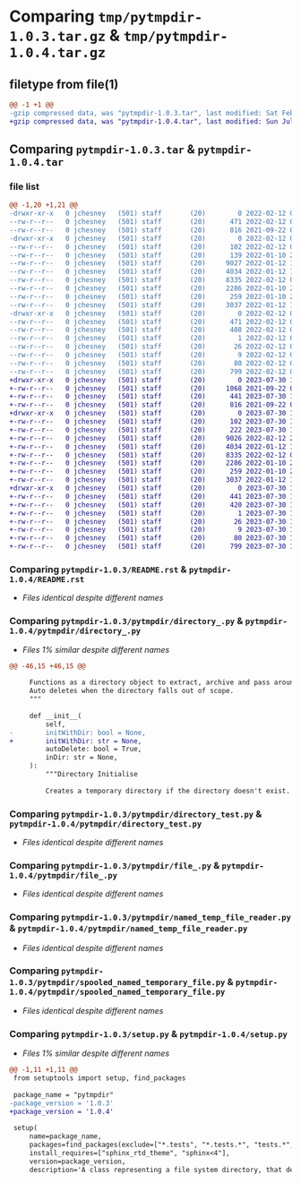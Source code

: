 # Comparing `tmp/pytmpdir-1.0.3.tar.gz` & `tmp/pytmpdir-1.0.4.tar.gz`

## filetype from file(1)

```diff
@@ -1 +1 @@
-gzip compressed data, was "pytmpdir-1.0.3.tar", last modified: Sat Feb 12 08:34:31 2022, max compression
+gzip compressed data, was "pytmpdir-1.0.4.tar", last modified: Sun Jul 30 12:44:37 2023, max compression
```

## Comparing `pytmpdir-1.0.3.tar` & `pytmpdir-1.0.4.tar`

### file list

```diff
@@ -1,20 +1,21 @@
-drwxr-xr-x   0 jchesney   (501) staff       (20)        0 2022-02-12 08:34:31.394041 pytmpdir-1.0.3/
--rw-r--r--   0 jchesney   (501) staff       (20)      471 2022-02-12 08:34:31.394216 pytmpdir-1.0.3/PKG-INFO
--rw-r--r--   0 jchesney   (501) staff       (20)      816 2021-09-22 06:19:18.000000 pytmpdir-1.0.3/README.rst
-drwxr-xr-x   0 jchesney   (501) staff       (20)        0 2022-02-12 08:34:31.386530 pytmpdir-1.0.3/pytmpdir/
--rw-r--r--   0 jchesney   (501) staff       (20)      102 2022-02-12 08:34:25.000000 pytmpdir-1.0.3/pytmpdir/__init__.py
--rw-r--r--   0 jchesney   (501) staff       (20)      139 2022-01-10 23:14:45.000000 pytmpdir-1.0.3/pytmpdir/dir_setting.py
--rw-r--r--   0 jchesney   (501) staff       (20)     9027 2022-01-12 14:13:50.000000 pytmpdir-1.0.3/pytmpdir/directory_.py
--rw-r--r--   0 jchesney   (501) staff       (20)     4034 2022-01-12 14:15:13.000000 pytmpdir-1.0.3/pytmpdir/directory_test.py
--rw-r--r--   0 jchesney   (501) staff       (20)     8335 2022-02-12 08:23:56.000000 pytmpdir-1.0.3/pytmpdir/file_.py
--rw-r--r--   0 jchesney   (501) staff       (20)     2286 2022-01-10 23:27:28.000000 pytmpdir-1.0.3/pytmpdir/named_temp_file_reader.py
--rw-r--r--   0 jchesney   (501) staff       (20)      259 2022-01-10 23:14:45.000000 pytmpdir-1.0.3/pytmpdir/pytmpdir_exception.py
--rw-r--r--   0 jchesney   (501) staff       (20)     3037 2022-01-12 13:04:58.000000 pytmpdir-1.0.3/pytmpdir/spooled_named_temporary_file.py
-drwxr-xr-x   0 jchesney   (501) staff       (20)        0 2022-02-12 08:34:31.393472 pytmpdir-1.0.3/pytmpdir.egg-info/
--rw-r--r--   0 jchesney   (501) staff       (20)      471 2022-02-12 08:34:30.000000 pytmpdir-1.0.3/pytmpdir.egg-info/PKG-INFO
--rw-r--r--   0 jchesney   (501) staff       (20)      408 2022-02-12 08:34:30.000000 pytmpdir-1.0.3/pytmpdir.egg-info/SOURCES.txt
--rw-r--r--   0 jchesney   (501) staff       (20)        1 2022-02-12 08:34:30.000000 pytmpdir-1.0.3/pytmpdir.egg-info/dependency_links.txt
--rw-r--r--   0 jchesney   (501) staff       (20)       26 2022-02-12 08:34:30.000000 pytmpdir-1.0.3/pytmpdir.egg-info/requires.txt
--rw-r--r--   0 jchesney   (501) staff       (20)        9 2022-02-12 08:34:30.000000 pytmpdir-1.0.3/pytmpdir.egg-info/top_level.txt
--rw-r--r--   0 jchesney   (501) staff       (20)       80 2022-02-12 08:34:31.396084 pytmpdir-1.0.3/setup.cfg
--rw-r--r--   0 jchesney   (501) staff       (20)      799 2022-02-12 08:34:25.000000 pytmpdir-1.0.3/setup.py
+drwxr-xr-x   0 jchesney   (501) staff       (20)        0 2023-07-30 12:44:37.460578 pytmpdir-1.0.4/
+-rw-r--r--   0 jchesney   (501) staff       (20)     1068 2021-09-22 06:19:18.000000 pytmpdir-1.0.4/LICENSE.rst
+-rw-r--r--   0 jchesney   (501) staff       (20)      441 2023-07-30 12:44:37.460737 pytmpdir-1.0.4/PKG-INFO
+-rw-r--r--   0 jchesney   (501) staff       (20)      816 2021-09-22 06:19:18.000000 pytmpdir-1.0.4/README.rst
+drwxr-xr-x   0 jchesney   (501) staff       (20)        0 2023-07-30 12:44:37.458723 pytmpdir-1.0.4/pytmpdir/
+-rw-r--r--   0 jchesney   (501) staff       (20)      102 2023-07-30 12:44:34.000000 pytmpdir-1.0.4/pytmpdir/__init__.py
+-rw-r--r--   0 jchesney   (501) staff       (20)      222 2023-07-30 12:38:57.000000 pytmpdir-1.0.4/pytmpdir/dir_setting.py
+-rw-r--r--   0 jchesney   (501) staff       (20)     9026 2022-02-12 23:54:48.000000 pytmpdir-1.0.4/pytmpdir/directory_.py
+-rw-r--r--   0 jchesney   (501) staff       (20)     4034 2022-01-12 14:15:13.000000 pytmpdir-1.0.4/pytmpdir/directory_test.py
+-rw-r--r--   0 jchesney   (501) staff       (20)     8335 2022-02-12 08:23:56.000000 pytmpdir-1.0.4/pytmpdir/file_.py
+-rw-r--r--   0 jchesney   (501) staff       (20)     2286 2022-01-10 23:27:28.000000 pytmpdir-1.0.4/pytmpdir/named_temp_file_reader.py
+-rw-r--r--   0 jchesney   (501) staff       (20)      259 2022-01-10 23:14:45.000000 pytmpdir-1.0.4/pytmpdir/pytmpdir_exception.py
+-rw-r--r--   0 jchesney   (501) staff       (20)     3037 2022-01-12 13:04:58.000000 pytmpdir-1.0.4/pytmpdir/spooled_named_temporary_file.py
+drwxr-xr-x   0 jchesney   (501) staff       (20)        0 2023-07-30 12:44:37.460308 pytmpdir-1.0.4/pytmpdir.egg-info/
+-rw-r--r--   0 jchesney   (501) staff       (20)      441 2023-07-30 12:44:37.000000 pytmpdir-1.0.4/pytmpdir.egg-info/PKG-INFO
+-rw-r--r--   0 jchesney   (501) staff       (20)      420 2023-07-30 12:44:37.000000 pytmpdir-1.0.4/pytmpdir.egg-info/SOURCES.txt
+-rw-r--r--   0 jchesney   (501) staff       (20)        1 2023-07-30 12:44:37.000000 pytmpdir-1.0.4/pytmpdir.egg-info/dependency_links.txt
+-rw-r--r--   0 jchesney   (501) staff       (20)       26 2023-07-30 12:44:37.000000 pytmpdir-1.0.4/pytmpdir.egg-info/requires.txt
+-rw-r--r--   0 jchesney   (501) staff       (20)        9 2023-07-30 12:44:37.000000 pytmpdir-1.0.4/pytmpdir.egg-info/top_level.txt
+-rw-r--r--   0 jchesney   (501) staff       (20)       80 2023-07-30 12:44:37.461374 pytmpdir-1.0.4/setup.cfg
+-rw-r--r--   0 jchesney   (501) staff       (20)      799 2023-07-30 12:44:34.000000 pytmpdir-1.0.4/setup.py
```

### Comparing `pytmpdir-1.0.3/README.rst` & `pytmpdir-1.0.4/README.rst`

 * *Files identical despite different names*

### Comparing `pytmpdir-1.0.3/pytmpdir/directory_.py` & `pytmpdir-1.0.4/pytmpdir/directory_.py`

 * *Files 1% similar despite different names*

```diff
@@ -46,15 +46,15 @@
 
     Functions as a directory object to extract, archive and pass around code.
     Auto deletes when the directory falls out of scope.
     """
 
     def __init__(
         self,
-        initWithDir: bool = None,
+        initWithDir: str = None,
         autoDelete: bool = True,
         inDir: str = None,
     ):
         """Directory Initialise
 
         Creates a temporary directory if the directory doesn't exist.
```

### Comparing `pytmpdir-1.0.3/pytmpdir/directory_test.py` & `pytmpdir-1.0.4/pytmpdir/directory_test.py`

 * *Files identical despite different names*

### Comparing `pytmpdir-1.0.3/pytmpdir/file_.py` & `pytmpdir-1.0.4/pytmpdir/file_.py`

 * *Files identical despite different names*

### Comparing `pytmpdir-1.0.3/pytmpdir/named_temp_file_reader.py` & `pytmpdir-1.0.4/pytmpdir/named_temp_file_reader.py`

 * *Files identical despite different names*

### Comparing `pytmpdir-1.0.3/pytmpdir/spooled_named_temporary_file.py` & `pytmpdir-1.0.4/pytmpdir/spooled_named_temporary_file.py`

 * *Files identical despite different names*

### Comparing `pytmpdir-1.0.3/setup.py` & `pytmpdir-1.0.4/setup.py`

 * *Files 1% similar despite different names*

```diff
@@ -1,11 +1,11 @@
 from setuptools import setup, find_packages
 
 package_name = "pytmpdir"
-package_version = '1.0.3'
+package_version = '1.0.4'
 
 setup(
     name=package_name,
     packages=find_packages(exclude=["*.tests", "*.tests.*", "tests.*", "tests"]),
     install_requires=["sphinx_rtd_theme", "sphinx<4"],
     version=package_version,
     description='A class representing a file system directory, that deletes on '
```

